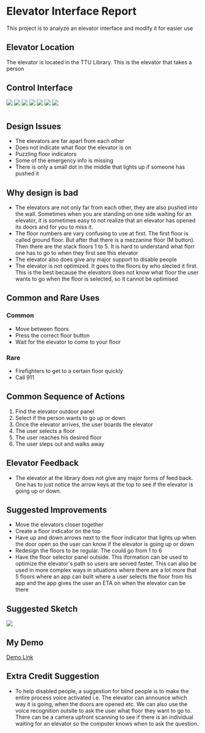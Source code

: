 # Elevator Interface Report

This project is to analyze an elevator interface and modify it for easier use

## Elevator Location

The elevator is located in the TTU Library. This is the elevator that takes a person

## Control Interface

![](Photos/IMG_5797.JPG)
![](Photos/IMG_5798.JPG)
![](Photos/IMG_5799.JPG)
![](Photos/IMG_5800.JPG)
![](Photos/IMG_5801.JPG)
![](Photos/IMG_5802.gif)
![](Photos/IMG_5803.gif)

#

## Design Issues

- The elevators are far apart from each other
- Does not indicate what floor the elevator is on
- Puzzling floor indicators
- Some of the emergency info is missing
- There is only a small dot in the middle that lights up if someone has pushed it

## Why design is bad

- The elevators are not only far from each other, they are also pushed into the wall. Sometimes when you are standing on one side waiting for an elevator, it is sometimes easy to not realize that an elevator has opened its doors and for you to miss it.
- The floor numbers are vary confusing to use at first. The first floor is called ground floor. But after that there is a mezzanine floor (M button). Then there are the stack floors 1 to 5. It is hard to understand what florr one has to go to when they first see this elevator
- The elevator also does give any major support to disable people
- The elevator is not optimized. It goes to the floors by who slected it first. This is the best because the elevators does not know what floor the user wants to go when the floor is selected, so it cannot be optimised

## Common and Rare Uses

### Common

- Move between floors
- Press the correct floor button
- Wait for the elevator to come to your floor

### Rare

- Firefighters to get to a certain floor quickly
- Call 911

## Common Sequence of Actions

1. Find the elevator outdoor panel
2. Select if the person wants to go up or down
3. Once the elevator arrives, the user boards the elevator
4. The user selects a floor
5. The user reaches his desired floor
6. The user steps out and walks away

## Elevator Feedback

- The elevator at the library does not give any major forms of feed back. One has to just notice the arrow keys at the top to see if the elevator is going up or down.

## Suggested Improvements

- Move the elevators closer together
- Create a floor indicator on the top
- Have up and down arrows next to the floor indicator that lights up when the door open so the user can know if the elevator is going up or down
- Redesign the floors to be regular. The could go from 1 to 6
- Have the floor selector panel outside. This iformation can be used to optimize the elevator's path so users are served faster. This can also be used in more complex ways in situations where there are a lot more that 5 floors where an app can built where a user selects the floor from his app and the app gives the user an ETA on when the elevator can be there

## Suggested Sketch

![](Photos/IMG_5871.JPG)

## My Demo

[Demo Link](https://xd.adobe.com/spec/e886daa4-75bb-448f-781f-6445a1898cca-9eb7/)

## Extra Credit Suggestion

- To help disabled people, a suggestion for blind people is to make the entire process voice activated i.e. The elevator can announce which way it is going, when the doors are opened etc. We can also use the voice recognition outsite to ask the user what floor they want to go to. There can be a camera upfront scanning to see if there is an individual waiting for an elevator so the computer knows when to ask the question.
